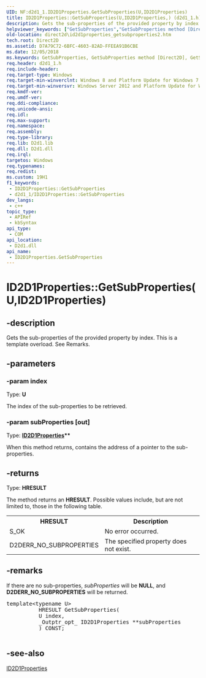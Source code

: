 ```yaml
---
UID: NF:d2d1_1.ID2D1Properties.GetSubProperties(U,ID2D1Properties)
title: ID2D1Properties::GetSubProperties(U,ID2D1Properties,) (d2d1_1.h)
description: Gets the sub-properties of the provided property by index. This is a template overload.
helpviewer_keywords: ["GetSubProperties","GetSubProperties method [Direct2D]","GetSubProperties method [Direct2D]","ID2D1Properties interface","ID2D1Properties interface [Direct2D]","GetSubProperties method","ID2D1Properties.GetSubProperties","ID2D1Properties.GetSubProperties(U","ID2D1Properties",")","ID2D1Properties::GetSubProperties","ID2D1Properties::GetSubProperties(U","ID2D1Properties**)","ID2D1Properties::GetSubProperties(U","ID2D1Properties",")","d2d1_1/ID2D1Properties::GetSubProperties","direct2d.id2d1properties_getsubproperties2"]
old-location: direct2d\id2d1properties_getsubproperties2.htm
tech.root: Direct2D
ms.assetid: D7A79C72-6BFC-4603-82AD-FFEEA91B6CBE
ms.date: 12/05/2018
ms.keywords: GetSubProperties, GetSubProperties method [Direct2D], GetSubProperties method [Direct2D],ID2D1Properties interface, ID2D1Properties interface [Direct2D],GetSubProperties method, ID2D1Properties.GetSubProperties, ID2D1Properties.GetSubProperties(U,ID2D1Properties,), ID2D1Properties::GetSubProperties, ID2D1Properties::GetSubProperties(U,ID2D1Properties**), ID2D1Properties::GetSubProperties(U,ID2D1Properties,), d2d1_1/ID2D1Properties::GetSubProperties, direct2d.id2d1properties_getsubproperties2
req.header: d2d1_1.h
req.include-header: 
req.target-type: Windows
req.target-min-winverclnt: Windows 8 and Platform Update for Windows 7 [desktop apps \| UWP apps]
req.target-min-winversvr: Windows Server 2012 and Platform Update for Windows Server 2008 R2 [desktop apps \| UWP apps]
req.kmdf-ver: 
req.umdf-ver: 
req.ddi-compliance: 
req.unicode-ansi: 
req.idl: 
req.max-support: 
req.namespace: 
req.assembly: 
req.type-library: 
req.lib: D2d1.lib
req.dll: D2d1.dll
req.irql: 
targetos: Windows
req.typenames: 
req.redist: 
ms.custom: 19H1
f1_keywords:
 - ID2D1Properties::GetSubProperties
 - d2d1_1/ID2D1Properties::GetSubProperties
dev_langs:
 - c++
topic_type:
 - APIRef
 - kbSyntax
api_type:
 - COM
api_location:
 - D2d1.dll
api_name:
 - ID2D1Properties.GetSubProperties
---
```


# ID2D1Properties::GetSubProperties(U,ID2D1Properties)


## -description

Gets the sub-properties of the provided property by index. This is a template overload. See Remarks.

## -parameters

### -param index

Type: <b>U</b>

The index of the  sub-properties to be retrieved.

### -param subProperties [out]

Type: <b><a href="/windows/desktop/api/d2d1_1/nn-d2d1_1-id2d1properties">ID2D1Properties</a>**</b>

When this method returns, contains the address of a pointer to the sub-properties.

## -returns

Type: <b>HRESULT</b>

The method returns an <b>HRESULT</b>. Possible values include, but are not limited to, those in the following table.
            

<table>
<tr>
<th>HRESULT</th>
<th>Description</th>
</tr>
<tr>
<td>S_OK</td>
<td>No error occurred.</td>
</tr>
<tr>
<td>D2DERR_NO_SUBPROPERTIES</td>
<td>The specified property does not exist.</td>
</tr>
</table>

## -remarks

If there are no sub-properties, <i>subProperties</i> will be <b>NULL</b>, and <b>D2DERR_NO_SUBPROPERTIES</b> will be returned.
      


<pre class="syntax">template&lt;typename U&gt;
          HRESULT GetSubProperties(
          U index,
          _Outptr_opt_ ID2D1Properties **subProperties
          ) CONST;
        </pre>

## -see-also

<a href="/windows/desktop/api/d2d1_1/nn-d2d1_1-id2d1properties">ID2D1Properties</a>
